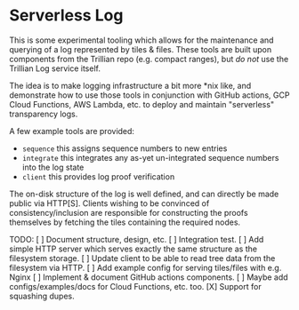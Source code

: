 Serverless Log
===============

This is some experimental tooling which allows for the maintenance and querying
of a log represented by tiles & files. These tools are built upon components
from the Trillian repo (e.g. compact ranges), but *do not* use the Trillian Log
service itself.

The idea is to make logging infrastructure a bit more *nix like, and demonstrate
how to use those tools in conjunction with GitHub actions, GCP Cloud Functions,
AWS Lambda, etc. to deploy and maintain "serverless" transparency logs.

A few example tools are provided:
 - `sequence` this assigns sequence numbers to new entries
 - `integrate` this integrates any as-yet un-integrated sequence numbers into
   the log state
 - `client` this provides log proof verification

The on-disk structure of the log is well defined, and can directly be made
public via HTTP[S]. Clients wishing to be convinced of consistency/inclusion are
responsible for constructing the proofs themselves by fetching the tiles
containing the required nodes.

TODO:
 [ ] Document structure, design, etc.
 [ ] Integration test.
 [ ] Add simple HTTP server which serves exactly the same structure as the filesystem storage.
 [ ] Update client to be able to read tree data from the filesystem via HTTP.
 [ ] Add example config for serving tiles/files with e.g. Nginx
 [ ] Implement & document GitHub actions components.
 [ ] Maybe add configs/examples/docs for Cloud Functions, etc. too.
 [X] Support for squashing dupes.